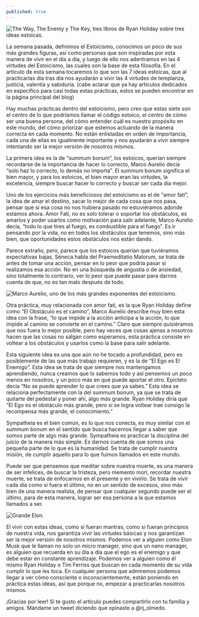 ```yaml
---
published: true
---
```

![The Way, The Enemy y The Key, tres libros de Ryan Holiday sobre tres ideas estoicas.]({{site.baseurl}}/images/coleccionryan.jpg)


La semana pasada, definimos el Estoicismo, conocimos un poco de sus más grandes figuras, así como personas que son inspiradas por esta manera de vivir en el día a día, y luego de ello nos adentramos en las 4 virtudes del Estoicismo, las cuales son la base de esta filosofía. En el artículo de esta semana tocaremos lo que son las 7 ideas estoicas, que al practicarlas día tras día nos ayudarán a vivir las 4 virtudes de templanza, justicia, valentía y sabiduría. (cabe aclarar que ya hay artículos dedicados en específico para casi todas estas prácticas, estos se pueden encontrar en la página principal del blog)

Hay muchas prácticas dentro del estoicismo, pero creo que estas siete son el centro de lo que podríamos llamar el código estoico, el centro de cómo ser una buena persona, del cómo entender cuál es nuestro propósito en este mundo, del cómo priorizar que estemos actuando de la manera correcta en cada momento. No están enlistadas en orden de importancia, cada una de ellas es igualmente importante y nos ayudarán a vivir siempre intentando ser la mejor versión de nosotros mismos.

La primera idea es la de “summum bonum”, los estoicos, querían siempre recordarse de la importancia de hacer lo correcto, Marco Aurelio decía “solo haz lo correcto, lo demás no importa”. El summum bonum significa el bien mayor, y para los estoicos, el bien mayor eran las virtudes, la excelencia, siempre buscar hacer lo correcto y buscar ser cada día mejor.

Uno de los ejercicios más beneficiosos del estoicismo es el de “amor fati”, la idea de amar el destino, sacar lo mejor de cada cosa que nos pasa, pensar que si esa cosa no nos hubiera pasado no estuviéramos adonde estamos ahora. Amor Fati, no es solo tolerar o soportar los obstáculos, es amarlos y poder usarlos como motivación para salir adelante, Marco Aurelio decía, “todo lo que tires al fuego, es combustible para el fuego”. Es ir pensando por la vida, no en todos los obstáculos que tenemos, sino más bien, que oportunidades estos obstáculos nos están dando.

Parece extraño, pero, parece que los estoicos querían que tuviéramos expectativas bajas, Séneca habla del Praemeditatio Malorum, se trata de antes de tomar una acción, pensar en lo peor que podría pasar si realizamos esa acción. No en una búsqueda de angustia o de ansiedad, sino totalmente lo contrario, ver lo peor que puede pasar para darnos cuenta de que, no es tan malo después de todo.


![Marco Aurelio, uno de los más grandes exponentes del estoicismo.]({{site.baseurl}}/images/emperador.webp)


Otra práctica, muy relacionada con amor fati, es la que Ryan Holiday define como “El Obstáculo es el camino”, Marco Aurelio describe muy bien esta idea con la frase, “lo que impide a la acción anticipa a la acción, lo que impide al camino se convierte en el camino.” Claro que siempre quisiéramos que nos fuera lo mejor posible, pero hay veces que cosas ajenas a nosotros hacen que las cosas no salgan como esperamos, esta práctica consiste en voltear a los obstáculos y usarlos como la base para salir adelante.

Esta siguiente idea es una que aún no he tocado a profundidad, pero es posiblemente de las que más trabajo requieren, y es la de “El Ego es El Enemigo”. Esta idea se trata de que siempre nos mantengamos aprendiendo, nunca creamos que lo sabemos todo y así pensemos un poco menos en nosotros, y un poco más en qué puede aportar el otro. Epicteto decía “No se puede aprender lo que crees que ya sabes.” Esta idea se relaciona perfectamente con la del summum bonum, ya que se trata de quitarte del pedestal y poner ahí, algo más grande. Ryan Holiday diría que “El Ego es el obstáculo más grande, pero si se logra voltear trae consigo la recompensa más grande, el conocimiento.”

Sympatheia es el bien común, es lo que nos conecta, es muy similar con el summum bonum en el sentido que busca hacernos llegar a saber que somos parte de algo más grande. Sympatheia es practicar la disciplina del juicio de la manera más simple. Es darnos cuenta de que somos una pequeña parte de lo que es la humanidad. Se trata de cumplir nuestra misión, de cumplir aquello para lo que fuimos llamados en este mundo.

Puede ser que pensemos que meditar sobre nuestra muerte, es una manera de ser infelices, de buscar la tristeza, pero memento mori, recordar nuestra muerte, se trata de enfocarnos en el presente y en vivirlo. Se trata de vivir cada día como si fuera el último, no en un sentido de excesos, sino más bien de una manera realista, de pensar que cualquier segundo puede ser el último, para de esta manera, lograr ser esa persona a la que estamos llamados a ser.


![Grande Elon.]({{site.baseurl}}/images/elonism.jpg)


El vivir con estas ideas, como si fueran mantras, como si fueran principios de nuestra vida, nos garantiza vivir las virtudes básicas y nos garantizan ser la mejor versión de nosotros mismos. Podemos ver a alguien como Elon Musk que le llaman no solo un micro manager, sino que un nano manager, es alguien que recuerda en su día a día que el ego es el enemigo y que debe estar en constante aprendizaje. Podemos ver a alguien como él mismo Ryan Holiday o Tim Ferriss que buscan en cada momento de su vida cumplir lo que les toca. En cualquier persona que admiremos podemos llegar a ver cómo consciente o inconscientemente, están poniendo en práctica estas ideas, así que porque no, empezar a practicarlas nosotros mismos.

¡Gracias por leer! Si te gusto el artículo puedes compartirlo con tu familia y amigos. Mándame un tweet diciendo que opinaste a @rj_olmedo.
